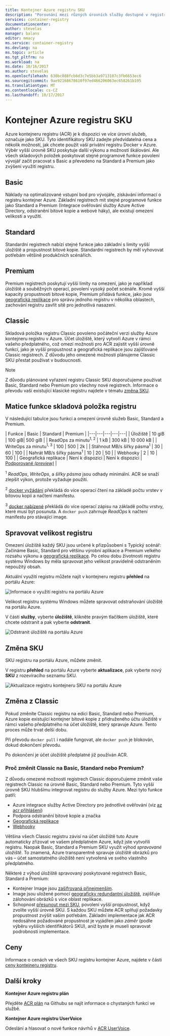 ```yaml
---
title: Kontejner Azure registru SKU
description: "Porovnání mezi různých úrovních služby dostupné v registru kontejner Azure"
services: container-registry
documentationcenter: 
author: stevelas
manager: balans
editor: mmacy
ms.service: container-registry
ms.devlang: na
ms.topic: article
ms.tgt_pltfrm: na
ms.workload: na
ms.date: 10/16/2017
ms.author: stevelas
ms.openlocfilehash: 630bc088fcb6d3c7e5bb3a9713107c3fb6653ec6
ms.sourcegitcommit: 9ae92168678610f97ed466206063ec658261b195
ms.translationtype: MT
ms.contentlocale: cs-CZ
ms.lasthandoff: 10/17/2017
---
```

# <a name="azure-container-registry-skus"></a>Kontejner Azure registru SKU

Azure kontejneru registru (ACR) je k dispozici ve více úrovní služeb, označuje jako SKU. Tyto identifikátory SKU zadejte předvídatelná cena a několik možností, jak chcete použít vaší privátní registru Docker v Azure. Výběr vyšší úrovně SKU poskytuje další výkonu a možností škálování. Ale všech skladových položek poskytovat stejné programové funkce povolení vývojář začít pracovat s Basic a převedeno na Standard a Premium jako zvýšení využití registru.

## <a name="basic"></a>Basic
Náklady na optimalizované vstupní bod pro vývojáře, získávání informací o registru kontejner Azure. Základní registrech mít stejné programové funkce jako Standard a Premium (Integrace ověřování služby Azure Active Directory, odstranění bitové kopie a webové háky), ale existují omezení velikosti a využití.

## <a name="standard"></a>Standard
Standardní registrech nabízí stejné funkce jako základní s limity vyšší úložiště a propustnost bitové kopie. Standardní registrech by měl vyhovovat potřebám většině produkčních scénářích.

## <a name="premium"></a>Premium
Premium registrech poskytují vyšší limity na omezení, jako je například úložiště a souběžných operací, povolení vysoký počet scénáře. Kromě vyšší kapacity propustnosti bitové kopie, Premium přidává funkce, jako jsou [geografická replikace](container-registry-geo-replication.md) pro správu jednoho registru v několika oblastech, zachování registru zavřít sítě pro jednotlivá nasazení.

## <a name="classic"></a>Classic
Skladová položka registru Classic povoleno počáteční verzi služby Azure kontejneru registru v Azure. Účet úložiště, který vytvoří Azure v rámci vašeho předplatného, což omezí možnosti pro ACR zajistit vyšší úrovně funkcí, jako je vyšší propustnost a geografická replikace jsou zajišťované Classic registrech. Z důvodu jeho omezené možnosti plánujeme Classic SKU přestat používat v budoucnosti.

> [!NOTE]
> Z důvodu plánované vyřazení registru Classic SKU doporučujeme používat Basic, Standard nebo Premium pro všechny nové registrech. Informace o převodu vaší existující klasické registru najdete v tématu [změna SKU](#changing-skus).
>

## <a name="registry-sku-feature-matrix"></a>Matice funkce skladová položka registru

V následující tabulce jsou funkcí a omezení úrovně služeb Basic, Standard a Premium.

| Funkce | Basic | Standard | Premium |
|---|---|---|---|---|
| Úložiště | 10 giB | 100 giB| 500 giB |
| ReadOps za minutu<sup>1, 2</sup> | 1 kB | 300 kB | 10 000 kB |
| WriteOps za minutu<sup>1, 3</sup> | 100 | 500 | 2k |
| Stáhnout MB/s šířky pásma<sup>1</sup> | 30 | 60 | 100 |
| Nahrát MB/s šířky pásma<sup>1</sup> | 10 | 20 | 50 |
| Webhooky | 2 | 10 | 100 |
| Geografická replikace | Není k dispozici | Není k dispozici | [Podporované *(preview)*](container-registry-geo-replication.md) |

<sup>1</sup> *ReadOps*, *WriteOps*, a *šířky pásma* jsou odhady minimální. ACR se snaží zlepšit výkon, protože vyžaduje použití.

<sup>2</sup> [docker vyžádání](https://docs.docker.com/registry/spec/api/#pulling-an-image) překládá do více operací čtení na základě počtu vrstev v bitovou kopii a načtení manifestu.

<sup>3</sup> [docker nabízené](https://docs.docker.com/registry/spec/api/#pushing-an-image) překládá do více operací zápisu na základě počtu vrstvy, které musí být posunuta. A `docker push` zahrnuje *ReadOps* k načtení manifestu pro stávající image.

## <a name="manage-registry-size"></a>Spravovat velikost registru
Omezení úložiště každý SKU jsou určené k přizpůsobení s Typický scénář: Začínáme Basic, Standard pro většinu výrobní aplikace a Premium velkého rozsahu výkonu a [geografická replikace](container-registry-geo-replication.md). Po celou dobu životnosti registru systému Windows by měla spravovat jeho velikost pravidelně odstraněním nepoužitý obsah.

Aktuální využití registru můžete najít v kontejneru registru **přehled** na portálu Azure:

![Informace o využití registru na portálu Azure](media/container-registry-skus/registry-overview-quotas.png)

Velikost registru systému Windows můžete spravovat odstraňování úložiště na portálu Azure.

V části **služby**, vyberte **úložiště**, klikněte pravým tlačítkem úložiště, které chcete odstranit a pak vyberte **odstranit**.

![Odstranit úložiště na portálu Azure](media/container-registry-skus/delete-repository-portal.png)

## <a name="changing-skus"></a>Změna SKU

SKU registru na portálu Azure, můžete změnit.

V registru **přehled** na portálu Azure vyberte **aktualizace**, pak vyberte nový **SKU** z rozevíracího seznamu SKU.

![Aktualizace registru kontejneru SKU na portálu Azure](media/container-registry-skus/update-registry-sku.png)

## <a name="changing-from-classic"></a>Změna z Classic
Pokud změníte Classic registru na edici Basic, Standard nebo Premium, Azure kopie existující kontejner bitové kopie z přidruženého účtu úložiště v rámci vašeho předplatného na účet úložiště, který spravuje Azure. Tento proces může trvat delší dobu.

Při převodu `docker pull` i nadále fungovat, ale `docker push` je blokován, dokud dokončení převodu.

Po dokončení je účet úložiště předplatné již používán ACR.

### <a name="why-change-from-classic-to-basic-standard-or-premium"></a>Proč změnit Classic na Basic, Standard nebo Premium?

Z důvodu omezené možnosti registrech Classic doporučujeme změnit vaše registrech Classic na úrovně Basic, Standard nebo Premium. Tyto vyšší úrovně SKU hlubšímu integrovat registru do služby Azure. Mezi tyto funkce patří:

* Azure integrace služby Active Directory pro jednotlivé ověřování (viz [az acr přihlášení](/cli/azure/acr?view=azure-cli-latest#az_acr_login))
* Podpora odstranění bitové kopie a značka
* [Geografická replikace](container-registry-geo-replication.md)
* [Webhooky](container-registry-webhook.md)

Většina všech Classic registru závisí na účet úložiště tuto Azure automaticky zřizovat ve vašem předplatném Azure, když jste vytvořili registru. Naopak Basic, Standard a Premium SKU využít výhod *spravované úložiště*. To znamená, Azure transparentně spravuje úložiště obrázků pro vás – účet samostatného úložiště není vytvořená ve svého vlastního předplatného.

Některé z výhod úložiště spravovaný poskytované registrech Basic, Standard a Premium:

* Kontejner Image jsou [zašifrovaná přinejmenším](../storage/common/storage-service-encryption.md).
* Image jsou uložené pomocí [geograficky redundantní úložiště](../storage/common/storage-redundancy.md#geo-redundant-storage), zajišťuje zálohování obrázků s více oblast replikace.
* Schopnost [přesunout mezi SKU](#changing-skus), povolení vyšší propustnost, když zvolíte vyšší úrovně SKU. S každou SKU můžete ACR splňují požadavky propustnost zvýšit vašim potřebám. Základní implementace jak ACR nedosáhne požadované propustnost je vyjádřen jako *záměr* (podle výběru vyšších identifikátorů SKU), aniž byste je museli spravovat podrobnosti implementace.

## <a name="pricing"></a>Ceny

Informace o cenách ve všech SKU registru kontejner Azure, najdete v části [ceny kontejneru registru](https://azure.microsoft.com/pricing/details/container-registry/).

## <a name="next-steps"></a>Další kroky

**Kontejner Azure registru plán**

Přejděte [ACR plán](https://aka.ms/acr/roadmap) na Githubu se najít informace o chystaných funkcí ve službě.

**Kontejner Azure registru UserVoice**

Odeslání a hlasovat o nové funkce návrhů v [ACR UserVoice](https://feedback.azure.com/forums/903958-azure-container-registry).